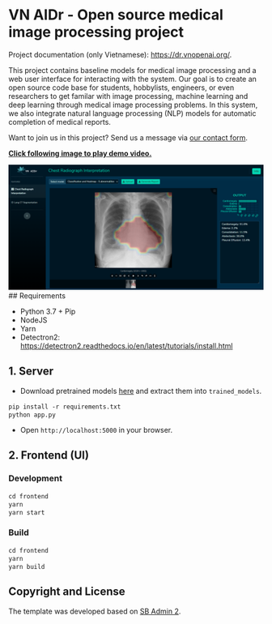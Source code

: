 # VN AIDr - Open source medical image processing project

Project documentation (only Vietnamese): <https://dr.vnopenai.org/>.

This project contains baseline models for medical image processing and a web user interface for interacting with the system. Our goal is to create an open source code base for students, hobbylists, engineers, or even researchers to get familar with image processing, machine learning and deep learning through medical image processing problems. In this system, we also integrate natural language processing (NLP) models for automatic completion of medical reports.

Want to join us in this project? Send us a message via [our contact form](https://vnopenai.org/contact/).

<a href="https://youtu.be/pw62Hxy-BeE">
  <p><b>Click following image to play demo video.</b></p>
<img src="screenshots/screen.png" alt="VN AIDr - Prediction">
</a>
## Requirements

- Python 3.7 + Pip
- NodeJS
- Yarn
- Detectron2: <https://detectron2.readthedocs.io/en/latest/tutorials/install.html>

## 1. Server 

- Download pretrained models [here](https://drive.google.com/drive/folders/1TtcVLluJhGSNIrAGoT1txQA1ob78lFFp?usp=sharing) and extract them into `trained_models`.

```
pip install -r requirements.txt
python app.py
```

- Open `http://localhost:5000` in your browser.


## 2. Frontend (UI)

### Development

```
cd frontend
yarn
yarn start
```

### Build

```
cd frontend
yarn
yarn build
```

## Copyright and License

The template was developed based on [SB Admin 2](https://startbootstrap.com/theme/sb-admin-2).
